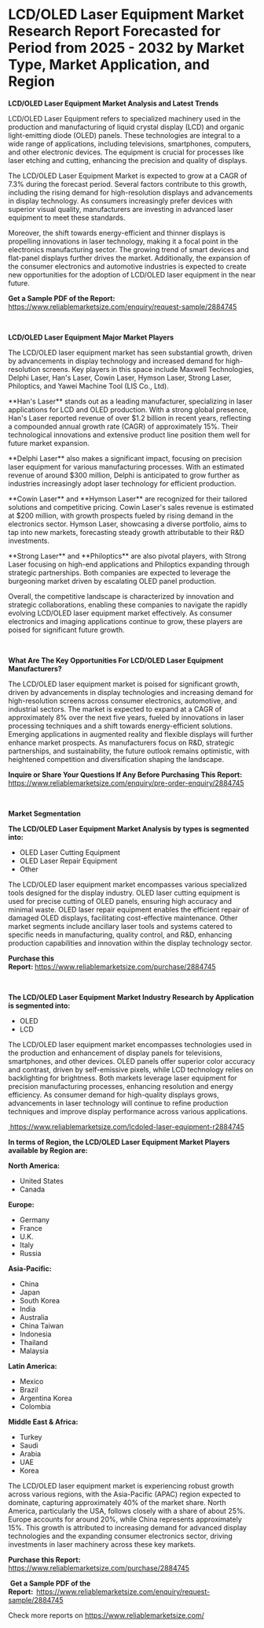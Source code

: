 <p><h1>LCD/OLED Laser Equipment Market Research Report Forecasted for Period from 2025 -  2032 by Market Type, Market Application, and Region</h1></p><p><strong>LCD/OLED Laser Equipment Market Analysis and Latest Trends</strong></p>
<p><p>LCD/OLED Laser Equipment refers to specialized machinery used in the production and manufacturing of liquid crystal display (LCD) and organic light-emitting diode (OLED) panels. These technologies are integral to a wide range of applications, including televisions, smartphones, computers, and other electronic devices. The equipment is crucial for processes like laser etching and cutting, enhancing the precision and quality of displays.</p><p>The LCD/OLED Laser Equipment Market is expected to grow at a CAGR of 7.3% during the forecast period. Several factors contribute to this growth, including the rising demand for high-resolution displays and advancements in display technology. As consumers increasingly prefer devices with superior visual quality, manufacturers are investing in advanced laser equipment to meet these standards. </p><p>Moreover, the shift towards energy-efficient and thinner displays is propelling innovations in laser technology, making it a focal point in the electronics manufacturing sector. The growing trend of smart devices and flat-panel displays further drives the market. Additionally, the expansion of the consumer electronics and automotive industries is expected to create new opportunities for the adoption of LCD/OLED laser equipment in the near future.</p></p>
<p><strong>Get a Sample PDF of the Report:&nbsp;</strong> <a href="https://www.reliablemarketsize.com/enquiry/request-sample/2884745?utm_campaign=2640&utm_medium=2&utm_source=Github&utm_content=ia&utm_term=13032025&utm_id=lcdoled-laser-equipment">https://www.reliablemarketsize.com/enquiry/request-sample/2884745</a></p>
<p>&nbsp;</p>
<p><strong>LCD/OLED Laser Equipment Major Market Players</strong></p>
<p><p>The LCD/OLED laser equipment market has seen substantial growth, driven by advancements in display technology and increased demand for high-resolution screens. Key players in this space include Maxwell Technologies, Delphi Laser, Han's Laser, Cowin Laser, Hymson Laser, Strong Laser, Philoptics, and Yawei Machine Tool (LIS Co., Ltd). </p><p>**Han's Laser** stands out as a leading manufacturer, specializing in laser applications for LCD and OLED production. With a strong global presence, Han's Laser reported revenue of over $1.2 billion in recent years, reflecting a compounded annual growth rate (CAGR) of approximately 15%. Their technological innovations and extensive product line position them well for future market expansion.</p><p>**Delphi Laser** also makes a significant impact, focusing on precision laser equipment for various manufacturing processes. With an estimated revenue of around $300 million, Delphi is anticipated to grow further as industries increasingly adopt laser technology for efficient production.</p><p>**Cowin Laser** and **Hymson Laser** are recognized for their tailored solutions and competitive pricing. Cowin Laser's sales revenue is estimated at $200 million, with growth prospects fueled by rising demand in the electronics sector. Hymson Laser, showcasing a diverse portfolio, aims to tap into new markets, forecasting steady growth attributable to their R&D investments.</p><p>**Strong Laser** and **Philoptics** are also pivotal players, with Strong Laser focusing on high-end applications and Philoptics expanding through strategic partnerships. Both companies are expected to leverage the burgeoning market driven by escalating OLED panel production.</p><p>Overall, the competitive landscape is characterized by innovation and strategic collaborations, enabling these companies to navigate the rapidly evolving LCD/OLED laser equipment market effectively. As consumer electronics and imaging applications continue to grow, these players are poised for significant future growth.</p></p>
<p>&nbsp;</p>
<p><strong>What Are The Key Opportunities For LCD/OLED Laser Equipment Manufacturers?</strong></p>
<p><p>The LCD/OLED laser equipment market is poised for significant growth, driven by advancements in display technologies and increasing demand for high-resolution screens across consumer electronics, automotive, and industrial sectors. The market is expected to expand at a CAGR of approximately 8% over the next five years, fueled by innovations in laser processing techniques and a shift towards energy-efficient solutions. Emerging applications in augmented reality and flexible displays will further enhance market prospects. As manufacturers focus on R&D, strategic partnerships, and sustainability, the future outlook remains optimistic, with heightened competition and diversification shaping the landscape.</p></p>
<p><strong>Inquire or Share Your Questions If Any Before Purchasing This Report:</strong> <a href="https://www.reliablemarketsize.com/enquiry/pre-order-enquiry/2884745?utm_campaign=2640&utm_medium=2&utm_source=Github&utm_content=ia&utm_term=13032025&utm_id=lcdoled-laser-equipment">https://www.reliablemarketsize.com/enquiry/pre-order-enquiry/2884745</a></p>
<p>&nbsp;</p>
<p><strong>Market Segmentation</strong></p>
<p><strong>The LCD/OLED Laser Equipment Market Analysis by types is segmented into:</strong></p>
<p><ul><li>OLED Laser Cutting Equipment</li><li>OLED Laser Repair Equipment</li><li>Other</li></ul></p>
<p><p>The LCD/OLED laser equipment market encompasses various specialized tools designed for the display industry. OLED laser cutting equipment is used for precise cutting of OLED panels, ensuring high accuracy and minimal waste. OLED laser repair equipment enables the efficient repair of damaged OLED displays, facilitating cost-effective maintenance. Other market segments include ancillary laser tools and systems catered to specific needs in manufacturing, quality control, and R&D, enhancing production capabilities and innovation within the display technology sector.</p></p>
<p><strong>Purchase this Report:&nbsp;</strong><a href="https://www.reliablemarketsize.com/purchase/2884745?utm_campaign=2640&utm_medium=2&utm_source=Github&utm_content=ia&utm_term=13032025&utm_id=lcdoled-laser-equipment">https://www.reliablemarketsize.com/purchase/2884745</a></p>
<p>&nbsp;</p>
<p><strong>The LCD/OLED Laser Equipment Market Industry Research by Application is segmented into:</strong></p>
<p><ul><li>OLED</li><li>LCD</li></ul></p>
<p><p>The LCD/OLED laser equipment market encompasses technologies used in the production and enhancement of display panels for televisions, smartphones, and other devices. OLED panels offer superior color accuracy and contrast, driven by self-emissive pixels, while LCD technology relies on backlighting for brightness. Both markets leverage laser equipment for precision manufacturing processes, enhancing resolution and energy efficiency. As consumer demand for high-quality displays grows, advancements in laser technology will continue to refine production techniques and improve display performance across various applications.</p></p>
<p><a href="https://www.reliablemarketsize.com/lcdoled-laser-equipment-r2884745?utm_campaign=2640&utm_medium=2&utm_source=Github&utm_content=ia&utm_term=13032025&utm_id=lcdoled-laser-equipment">&nbsp;https://www.reliablemarketsize.com/lcdoled-laser-equipment-r2884745</a></p>
<p><strong>In terms of Region, the LCD/OLED Laser Equipment Market Players available by Region are:</strong></p>
<p>
    <p> <strong> North America: </strong>
        <ul>
            <li>United States</li>
            <li>Canada</li>
        </ul>
        </p> 
    <p> <strong> Europe: </strong>
        <ul>
            <li>Germany</li>
            <li>France</li>
            <li>U.K.</li>
            <li>Italy</li>
            <li>Russia</li>
        </ul>
        </p> 
    <p> <strong> Asia-Pacific: </strong>
        <ul>
            <li>China</li>
            <li>Japan</li>
            <li>South Korea</li>
            <li>India</li>
            <li>Australia</li>
            <li>China Taiwan</li>
            <li>Indonesia</li>
            <li>Thailand</li>
            <li>Malaysia</li>
        </ul>
        </p> 
    <p> <strong> Latin America: </strong>
        <ul>
            <li>Mexico</li>
            <li>Brazil</li>
            <li>Argentina Korea</li>
            <li>Colombia</li>
        </ul>
        </p> 
    <p> <strong> Middle East & Africa: </strong>
        <ul>
            <li>Turkey</li>
            <li>Saudi</li>
            <li>Arabia</li>
            <li>UAE</li>
            <li>Korea</li>
        </ul>
    </p>
    </p>
<p><p>The LCD/OLED laser equipment market is experiencing robust growth across various regions, with the Asia-Pacific (APAC) region expected to dominate, capturing approximately 40% of the market share. North America, particularly the USA, follows closely with a share of about 25%. Europe accounts for around 20%, while China represents approximately 15%. This growth is attributed to increasing demand for advanced display technologies and the expanding consumer electronics sector, driving investments in laser machinery across these key markets.</p></p>
<p><strong>Purchase this Report: </strong><a href="https://www.reliablemarketsize.com/purchase/2884745?utm_campaign=2640&utm_medium=2&utm_source=Github&utm_content=ia&utm_term=13032025&utm_id=lcdoled-laser-equipment">https://www.reliablemarketsize.com/purchase/2884745</a></p>
<p>&nbsp;<strong>Get a Sample PDF of the Report:&nbsp;&nbsp;</strong><a href="https://www.reliablemarketsize.com/enquiry/request-sample/2884745?utm_campaign=2640&utm_medium=2&utm_source=Github&utm_content=ia&utm_term=13032025&utm_id=lcdoled-laser-equipment">https://www.reliablemarketsize.com/enquiry/request-sample/2884745</a></p>
<p><strong></strong></p>
<p>Check more reports on <a href="https://www.reliablemarketsize.com/?utm_campaign=2640&utm_medium=2&utm_source=Github&utm_content=ia&utm_term=13032025&utm_id=lcdoled-laser-equipment">https://www.reliablemarketsize.com/</a></p>